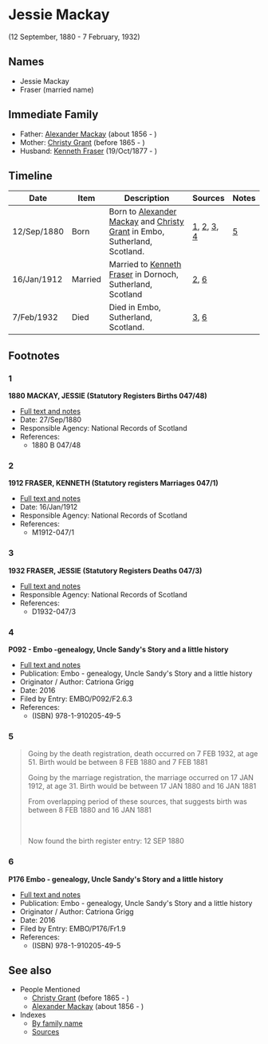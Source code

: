 ﻿---
layout: person
subject_key: i32677248
permalink: /people/i32677248
---

# Jessie Mackay
(12 September, 1880 - 7 February, 1932)

## Names

* Jessie Mackay
* Fraser (married name)

## Immediate Family

* Father: [Alexander Mackay](./@i24272756@-alexander-mackay-b1856-d.md) (about 1856 - )
* Mother: [Christy Grant](./@i94200830@-christy-grant-b1865-d.md) (before 1865 - )
* Husband: [Kenneth Fraser](./@i91376191@-kenneth-fraser-b1877-10-19-d.md) (19/Oct/1877 - )

## Timeline

Date | Item | Description | Sources | Notes
---|---|---|---|---
12/Sep/1880 | Born | Born to [Alexander Mackay](./@i24272756@-alexander-mackay-b1856-d.md) and [Christy Grant](./@i94200830@-christy-grant-b1865-d.md) in Embo, Sutherland, Scotland. | [1](#1), [2](#2), [3](#3), [4](#4) | [5](#5)
16/Jan/1912 | Married | Married to [Kenneth Fraser](./@i91376191@-kenneth-fraser-b1877-10-19-d.md) in Dornoch, Sutherland, Scotland | [2](#2), [6](#6) | 
7/Feb/1932 | Died | Died in Embo, Sutherland, Scotland. | [3](#3), [6](#6) | 

## Footnotes

### 1

**1880 MACKAY, JESSIE (Statutory Registers Births 047/48)**

* [Full text and notes](../sources/@s16401912@-1880-mackay,-jessie-statutory-registers-births-047-48-.md)
* Date: 27/Sep/1880
* Responsible Agency: National Records of Scotland
* References: 
  * 1880 B 047/48

### 2

**1912 FRASER, KENNETH (Statutory registers Marriages 047/1)**

* [Full text and notes](../sources/@s36614354@-1912-fraser,-kenneth-statutory-registers-marriages-047-1-.md)
* Date: 16/Jan/1912
* Responsible Agency: National Records of Scotland
* References: 
  * M1912-047/1

### 3

**1932 FRASER, JESSIE (Statutory Registers Deaths 047/3)**

* [Full text and notes](../sources/@s43680368@-1932-fraser,-jessie-statutory-registers-deaths-047-3-.md)
* Responsible Agency: National Records of Scotland
* References: 
  * D1932-047/3

### 4

**P092 - Embo -genealogy, Uncle Sandy's Story and a little history**

* [Full text and notes](../sources/@s21490227@-p092-embo-genealogy,-uncle-sandy's-story-and-a-little-history.md)
* Publication: Embo - genealogy, Uncle Sandy's Story and a little history
* Originator / Author: Catriona Grigg
* Date: 2016
* Filed by Entry: EMBO/P092/F2.6.3
* References: 
  * (ISBN) 978-1-910205-49-5

### 5

> Going by the death registration, death occurred on 7 FEB 1932, at age 51. Birth would be between 8 FEB 1880 and 7 FEB 1881
>
> Going by the marriage registration, the marriage occurred on 17 JAN 1912, at age 31. Birth would be between 17 JAN 1880 and 16 JAN 1881
>
> From overlapping period of these sources, that suggests birth was between 8 FEB 1880 and 16 JAN 1881
>
> <br/>
>
> Now found the birth register entry: 12 SEP 1880
>


### 6

**P176 Embo - genealogy, Uncle Sandy's Story and a little history**

* [Full text and notes](../sources/@s93618561@-p176-embo-genealogy,-uncle-sandy's-story-and-a-little-history.md)
* Publication: Embo - genealogy, Uncle Sandy's Story and a little history
* Originator / Author: Catriona Grigg
* Date: 2016
* Filed by Entry: EMBO/P176/Fr1.9
* References: 
  * (ISBN) 978-1-910205-49-5


## See also

- People Mentioned
  - [Christy Grant](./@i94200830@-christy-grant-b1865-d.md) (before 1865 - )
  - [Alexander Mackay](./@i24272756@-alexander-mackay-b1856-d.md) (about 1856 - )
- Indexes
  - [By family name](../index-by-family-name.md)
  - [Sources](../index-of-sources-by-title.md)
